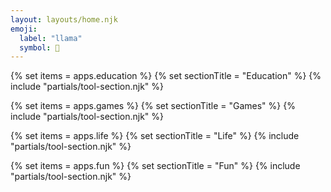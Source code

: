 ```yaml
---
layout: layouts/home.njk
emoji:
  label: "llama"
  symbol: 🦙
---
```


{% set items = apps.education %}
{% set sectionTitle = "Education" %}
{% include "partials/tool-section.njk" %}

{% set items = apps.games %}
{% set sectionTitle = "Games" %}
{% include "partials/tool-section.njk" %}

{% set items = apps.life %}
{% set sectionTitle = "Life" %}
{% include "partials/tool-section.njk" %}

{% set items = apps.fun %}
{% set sectionTitle = "Fun" %}
{% include "partials/tool-section.njk" %}
